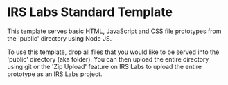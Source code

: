 # IRS Labs Standard Template

This template serves basic HTML, JavaScript and CSS file prototypes from the 'public' directory using Node JS.

To use this template, drop all files that you would like to be served into the 'public' directory (aka folder). You can then upload the entire directory using git or the 'Zip Upload' feature on IRS Labs to upload the entire prototype as an IRS Labs project.
